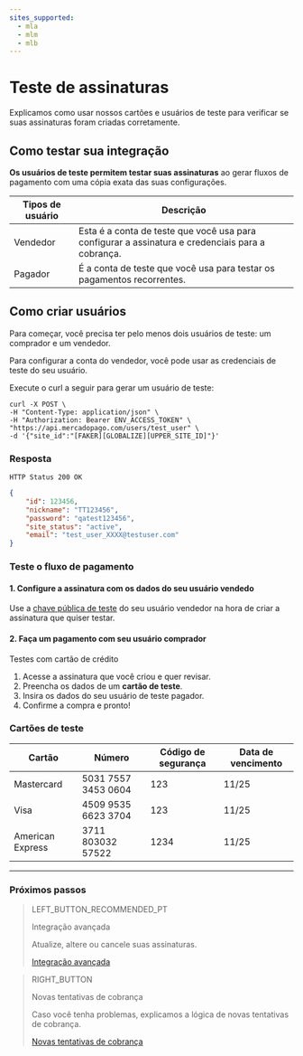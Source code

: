 ```yaml
---
sites_supported:
  - mla
  - mlm
  - mlb
---
```


# Teste de assinaturas

Explicamos como usar nossos cartões e usuários de teste para verificar se suas assinaturas foram criadas corretamente.


## Como testar sua integração

**Os usuários de teste permitem testar suas assinaturas** ao gerar fluxos de pagamento com uma cópia exata das suas configurações.

Tipos de usuário | Descrição  
--- |	--- 
Vendedor | Esta é a conta de teste que você usa para configurar a assinatura e credenciais para a cobrança.
Pagador |  É a conta de teste que você usa para testar os pagamentos recorrentes.  

## Como criar usuários

Para começar, você precisa ter pelo menos dois usuários de teste: um comprador e um vendedor.

Para configurar a conta do vendedor, você pode usar as credenciais de teste do seu usuário. 

Execute o curl a seguir para gerar um usuário de teste:

```curl
curl -X POST \
-H "Content-Type: application/json" \
-H "Authorization: Bearer ENV_ACCESS_TOKEN" \
"https://api.mercadopago.com/users/test_user" \
-d '{"site_id":"[FAKER][GLOBALIZE][UPPER_SITE_ID]"}'
```

### Resposta
`HTTP Status 200 OK`
```json
{
    "id": 123456,
    "nickname": "TT123456",
    "password": "qatest123456",
    "site_status": "active",
    "email": "test_user_XXXX@testuser.com"
}
```

### Teste o fluxo de pagamento

#### 1. Configure a assinatura com os dados do seu usuário vendedo

Use a [chave pública de teste](https://www.mercadopago[FAKER][URL][DOMAIN]/developers/panel/credentials) do seu usuário vendedor na hora de criar a assinatura que quiser testar.<br>

#### 2. Faça um pagamento com seu usuário comprador

Testes com cartão de crédito

1. Acesse a assinatura que você criou e quer revisar.
1. Preencha os dados de um **cartão de teste**.
1. Insira os dados do seu usuário de teste pagador.
1. Confirme a compra e pronto!

### Cartões de teste

| Cartão | Número | Código de segurança | Data de vencimento |
| --- |	--- | --- | --- |
| Mastercard | 5031 7557 3453 0604 | 123 | 11/25 |
| Visa | 4509 9535 6623 3704 | 123 | 11/25 |
| American Express | 3711 803032 57522 | 1234| 11/25 |

------------
### Próximos passos

> LEFT_BUTTON_RECOMMENDED_PT
>
> Integração avançada
>
> Atualize, altere ou cancele suas assinaturas.
>
> [Integração avançada](https://www.mercadopago[FAKER][URL][DOMAIN]/developers/pt/guides/online-payments/subscriptions/advanced-integration)

> RIGHT_BUTTON
>
> Novas tentativas de cobrança
>
> Caso você tenha problemas, explicamos a lógica de novas tentativas de cobrança. 
>
> [Novas tentativas de cobrança](https://www.mercadopago[FAKER][URL][DOMAIN]/developers/pt/guides/online-payments/subscriptions/payment-retry)
